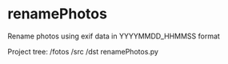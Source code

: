 # renamePhotos
Rename photos using exif data in YYYYMMDD_HHMMSS format

Project tree:
/fotos
      /src
      /dst
      renamePhotos.py
      
   
